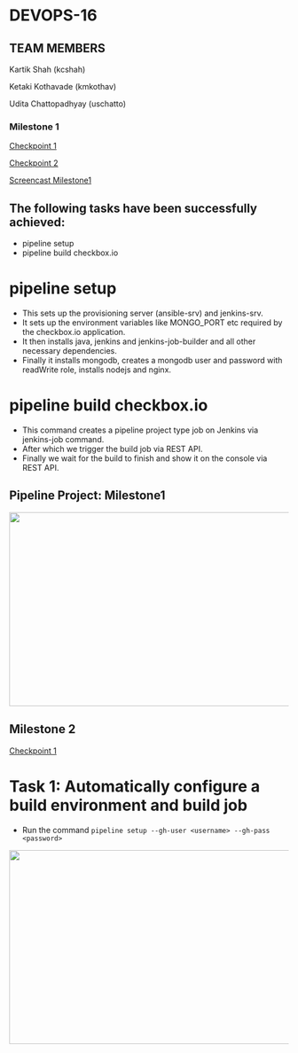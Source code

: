 # DEVOPS-16

## TEAM MEMBERS

Kartik Shah (kcshah)
 
Ketaki Kothavade (kmkothav)

Udita Chattopadhyay (uschatto)

### Milestone 1
[Checkpoint 1](https://github.ncsu.edu/cscdevops-spring2020/DEVOPS-16/blob/M1/CHECKPOINT.md#checkpoint-1)

[Checkpoint 2](https://github.ncsu.edu/cscdevops-spring2020/DEVOPS-16/blob/M1/CHECKPOINT.md#checkpoint-2)

[Screencast Milestone1](https://drive.google.com/open?id=1i3DAs5i-KBCxpR2hU6X8smYrQH9itM-Y)

## The following tasks have been successfully achieved:

- pipeline setup
- pipeline build checkbox.io

# pipeline setup
- This sets up the provisioning server (ansible-srv) and jenkins-srv. 
- It sets up the environment variables like MONGO_PORT etc required by the checkbox.io application. 
- It then installs java, jenkins and jenkins-job-builder and all other necessary dependencies.
- Finally it installs mongodb, creates a mongodb user and password with readWrite role, installs nodejs and nginx.

# pipeline build checkbox.io
- This command creates a pipeline project type job on Jenkins via jenkins-job command.
- After which we trigger the build job via REST API.
- Finally we wait for the build to finish and show it on the console via REST API.

## Pipeline Project: Milestone1

<p align="center">
<img src ="https://github.ncsu.edu/cscdevops-spring2020/DEVOPS-16/blob/M1/img/pipeline.png" width="800" height="350">
</p>


## Milestone 2
[Checkpoint 1](https://github.ncsu.edu/cscdevops-spring2020/DEVOPS-16/blob/M2/CHECKPOINT.md#checkpoint-1)

# Task 1: Automatically configure a build environment and build job 
- Run the command ```pipeline setup --gh-user <username> --gh-pass <password>```
<p align="center">
<img src ="https://github.ncsu.edu/cscdevops-spring2020/DEVOPS-16/blob/M2/img/Jenkins_view.PNG" width="800" height="350">
</p>
